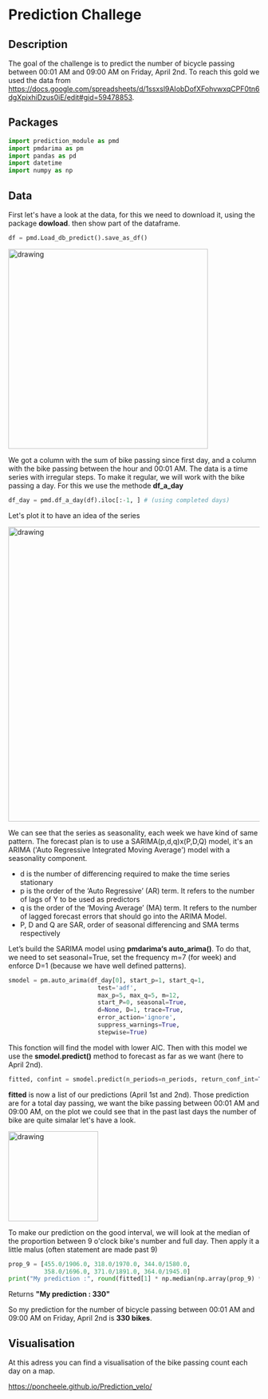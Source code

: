 # Prediction Challege

## Description 
The goal of the challenge is to predict the number of bicycle passing between 00:01 AM and 09:00 AM on Friday, April 2nd. To reach this gold we used the data from https://docs.google.com/spreadsheets/d/1ssxsl9AIobDofXFohvwxqCPF0tn6dgXpixhiDzus0iE/edit#gid=59478853. 

## Packages 

```python
import prediction_module as pmd
import pmdarima as pm
import pandas as pd
import datetime
import numpy as np
```

## Data
First let's have a look at the data, for this we need to download it, using the package **dowload**. then show part of the dataframe.

```python
df = pmd.Load_db_predict().save_as_df()
```


<img src="data.png" alt="drawing" width="400"/>

We got a column with the sum of bike passing since first day, and a column with the bike passing between the hour and 00:01 AM. 
The data is a time series with irregular steps. To make it regular, we will work with the bike passing a day. For this we use the methode **df_a_day**

```python
df_day = pmd.df_a_day(df).iloc[:-1, ] # (using completed days)
```
Let's plot it to have an idea of the series

<img src="plot.svg" alt="drawing" width="590"/>


We can see that the series as seasonality, each week we have kind of same pattern.
The forecast plan is to use a SARIMA(p,d,q)x(P,D,Q) model, it's an ARIMA ('Auto Regressive Integrated Moving Average') model with a seasonality component. 

- d is the number of differencing required to make the time series stationary
- p is the order of the ‘Auto Regressive’ (AR) term. It refers to the number of lags of Y to be used as predictors
- q is the order of the ‘Moving Average’ (MA) term. It refers to the number of lagged forecast errors that should go into the ARIMA Model.
- P, D and Q are SAR, order of seasonal differencing and SMA terms respectively


Let’s build the SARIMA model using **pmdarima‘s auto_arima()**. To do that, we need to set seasonal=True, set the frequency m=7 (for week) and enforce D=1 (because we have well defined patterns).

```python
smodel = pm.auto_arima(df_day[0], start_p=1, start_q=1,
                         test='adf',
                         max_p=5, max_q=5, m=12,
                         start_P=0, seasonal=True,
                         d=None, D=1, trace=True,
                         error_action='ignore',  
                         suppress_warnings=True, 
                         stepwise=True)
```

This fonction will find the model with lower AIC. Then with this model we use the **smodel.predict()** method to forecast as far as we want (here to April 2nd).

```python
fitted, confint = smodel.predict(n_periods=n_periods, return_conf_int=True)

```
**fitted** is now a list of our predictions (April 1st and 2nd). Those prediction are for a total day passing, we want the bike passing between 00:01 AM and 09:00 AM, on the plot we could see that in the past last days the number of bike are quite simalar let's have a look. 

<img src="9.png" alt="drawing" width="180"/>

To make our prediction on the good interval, we will look at the median of the proportion between 9 o'clock bike's number and full day. Then apply it a little malus (often statement are made past 9) 

```python
prop_9 = [455.0/1906.0,	318.0/1970.0, 344.0/1580.0,
          358.0/1696.0, 371.0/1891.0, 364.0/1945.0]
print("My prediction :", round(fitted[1] * np.median(np.array(prop_9) * 0.95)))
```
Returns  **"My prediction : 330"**

So my prediction for the number of bicycle passing between 00:01 AM and 09:00 AM on Friday, April 2nd is **330 bikes**.

## Visualisation
At this adress you can find a visualisation of the bike passing count each day on a map.

https://poncheele.github.io/Prediction_velo/
